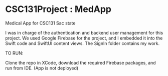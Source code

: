 # CSC131Project : MedApp
Medical App for CSC131 Sac state

I was in charge of the authentication and backend user management for this project. We used Google Firebase for the project, and I embedded it into the Swift code and SwiftUI content views. The SignIn folder contains my work.

TO RUN:

Clone the repo in XCode, download the required Firebase packages, and run from IDE. (App is not deployed)
